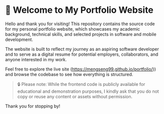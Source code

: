 # 👋 Welcome to My Portfolio Website

Hello and thank you for visiting! This repository contains the source code for my personal portfolio website, which showcases my academic background, technical skills, and selected projects in software and mobile development.

The website is built to reflect my journey as an aspiring software developer and to serve as a digital resume for potential employers, collaborators, and anyone interested in my work.

Feel free to explore the live site (https://mengseng99.github.io/portfolio/)) and browse the codebase to see how everything is structured.

> 🔒 Please note: While the frontend code is publicly available for educational and demonstration purposes, I kindly ask that you do not copy or reuse any content or assets without permission.

Thank you for stopping by!

 
 
